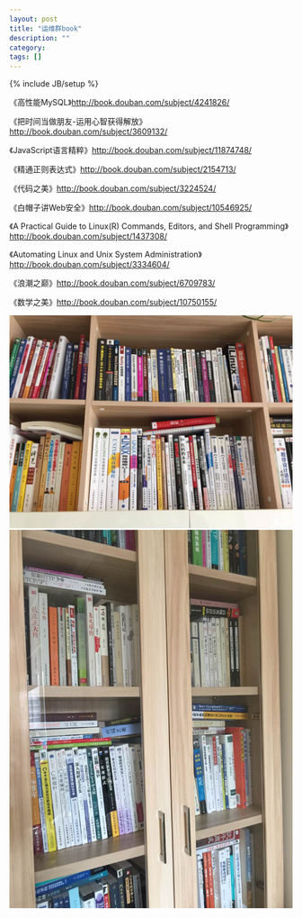 ```yaml
---
layout: post
title: "运维群book"
description: ""
category: 
tags: []
---
```

{% include JB/setup %}

《高性能MySQL》<http://book.douban.com/subject/4241826/>

《把时间当做朋友-运用心智获得解放》<http://book.douban.com/subject/3609132/>

《JavaScript语言精粹》<http://book.douban.com/subject/11874748/>

《精通正则表达式》<http://book.douban.com/subject/2154713/>

《代码之美》<http://book.douban.com/subject/3224524/>

《白帽子讲Web安全》<http://book.douban.com/subject/10546925/>

《A Practical Guide to Linux(R) Commands, Editors, and Shell Programming》<http://book.douban.com/subject/1437308/>

《Automating Linux and Unix System Administration》<http://book.douban.com/subject/3334604/>

《浪潮之巅》<http://book.douban.com/subject/6709783/>

《数学之美》<http://book.douban.com/subject/10750155/>

![](/imgs/book1.jpg)
![](/imgs/book2.jpg)

